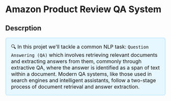 # Amazon Product Review QA System

## Descrption
<p style="background-color:#e6f7ff; 
          padding:15px; 
          color:#111;
          font-size:16px;
          border-width:3px; 
          border-color:#d0eefc; 
          border-style:solid;
          border-radius:6px"> 🔍 In this projet we'll tackle a common NLP task: <code>Question Answering (QA)</code> which involves retrieving relevant documents and extracting answers from them, commonly through extractive QA, where the answer is identified as a span of text within a document. Modern QA systems, like those used in search engines and intelligent assistants, follow a two-stage process of document retrieval and answer extraction.
</p>

